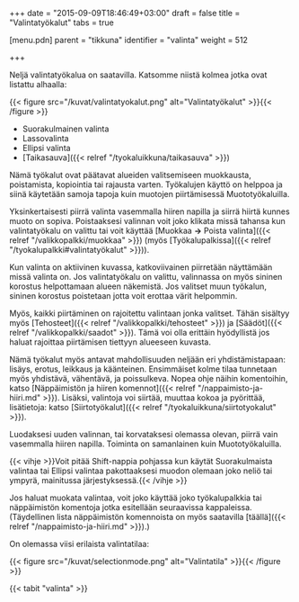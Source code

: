 +++
date = "2015-09-09T18:46:49+03:00"
draft = false
title = "Valintatyökalut"
tabs = true

[menu.pdn]
    parent = "tikkuna"
    identifier = "valinta"
    weight = 512

+++

Neljä valintatyökalua on saatavilla. Katsomme niistä kolmea jotka ovat listattu alhaalla:

{{< figure src="/kuvat/valintatyokalut.png" alt="Valintatyökalut" >}}{{< /figure >}}

* Suorakulmainen valinta
* Lassovalinta
* Ellipsi valinta
* [Taikasauva]({{< relref "/tyokaluikkuna/taikasauva" >}})

Nämä työkalut ovat päätavat alueiden valitsemiseen muokkausta, poistamista, kopiointia tai rajausta varten. Työkalujen käyttö on helppoa ja
siinä käytetään samoja tapoja kuin muotojen piirtämisessä Muototyökaluilla.

Yksinkertaisesti piirrä valinta vasemmalla hiiren napilla ja siirrä hiirtä kunnes muoto on sopiva. Poistaaksesi valinnan voit joko klikata
missä tahansa kun valintatyökalu on valittu tai voit käyttää [Muokkaa **&rarr;** Poista valinta]({{< relref "/valikkopalkki/muokkaa" >}})
(myös [Työkalupalkissa]({{< relref "/tyokalupalkki#valintatyökalut" >}})).

Kun valinta on aktiivinen kuvassa, katkoviivainen piirretään näyttämään missä valinta on. Jos valintatyökalu on valittu, valinnassa on myös
sininen korostus helpottamaan alueen näkemistä. Jos valitset muun työkalun, sininen korostus poistetaan jotta voit erottaa värit helpommin.

Myös, kaikki piirtäminen on rajoitettu valintaan jonka valitset. Tähän sisältyy myös [Tehosteet]({{< relref "/valikkopalkki/tehosteet" >}}) ja
[Säädöt]({{< relref "/valikkopalkki/saadot" >}}). Tämä voi olla erittäin hyödyllistä jos haluat rajoittaa piirtämisen tiettyyn alueeseen kuvasta.

Nämä työkalut myös antavat mahdollisuuden neljään eri yhdistämistapaan: lisäys, erotus, leikkaus ja käänteinen. Ensimmäiset kolme tilaa
tunnetaan myös yhdistävä, vähentävä, ja poissulkeva. Nopea ohje näihin komentoihin, katso
[Näppäimistön ja hiiren komennot]({{< relref "/nappaimisto-ja-hiiri.md" >}}). Lisäksi, valintoja voi siirtää, muuttaa kokoa ja pyörittää,
lisätietoja: katso [Siirtotyökalut]({{< relref "/tyokaluikkuna/siirtotyokalut" >}}).

Luodaksesi uuden valinnan, tai korvataksesi olemassa olevan, piirrä vain vasemmalla hiiren napilla. Toiminta on samanlainen kuin
Muototyökaluilla.

{{< vihje >}}Voit pitää Shift-nappia pohjassa kun käytät Suorakulmaista valintaa tai Ellipsi valintaa pakottaaksesi muodon olemaan joko neliö tai ympyrä, mainitussa järjestyksessä.{{< /vihje >}}

Jos haluat muokata valintaa, voit joko käyttää joko työkalupalkkia tai näppäimistön komentoja jotka esitellään seuraavissa kappaleissa.
(Täydellinen lista näppäimistön komennoista on myös saatavilla [täällä]({{< relref "/nappaimisto-ja-hiiri.md" >}}).)

On olemassa viisi erilaista valintatilaa:

{{< figure src="/kuvat/selectionmode.png" alt="Valintatila" >}}{{< /figure >}}

{{< tabit "valinta" >}}
